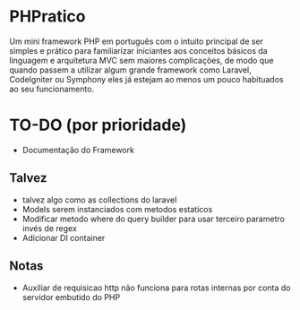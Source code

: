 # PHPratico
Um mini framework PHP em português com o intuito principal de ser simples e prático para familiarizar iniciantes aos conceitos básicos da linguagem e arquitetura MVC sem maiores complicações, de modo que quando passem a utilizar algum grande framework como Laravel, CodeIgniter ou Symphony eles já estejam ao menos um pouco habituados ao seu funcionamento.

# TO-DO (por prioridade)
   - Documentação do Framework

   ## Talvez
   - talvez algo como as collections do laravel
   - Models serem instanciados com metodos estaticos
   - Modificar metodo where do query builder para usar terceiro parametro invés de regex
   - Adicionar DI container
   
   ## Notas
   - Auxiliar de requisicao http não funciona para rotas internas por conta do servidor embutido do PHP

   